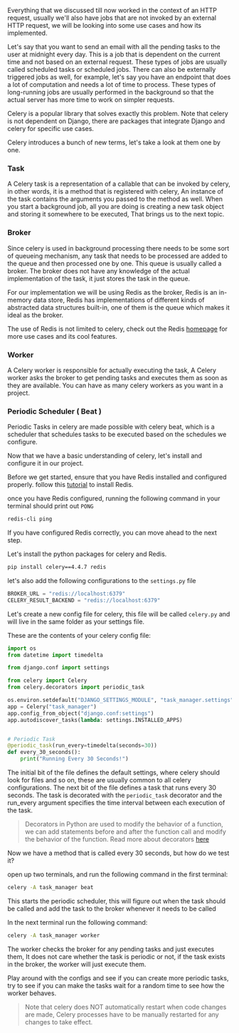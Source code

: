 Everything that we discussed till now worked in the context of an HTTP request, usually we'll also have jobs that are not invoked by an external HTTP request, we will be looking into some use cases and how its implemented.

Let's say that you want to send an email with all the pending tasks to the user at midnight every day. This is a job that is dependent on the current time and not based on an external request. These types of jobs are usually called scheduled tasks or scheduled jobs. There can also be externally triggered jobs as well, for example, let's say you have an endpoint that does a lot of computation and needs a lot of time to process. These types of long-running jobs are usually performed in the background so that the actual server has more time to work on simpler requests.

Celery is a popular library that solves exactly this problem. Note that celery is not dependent on Django, there are packages that integrate Django and celery for specific use cases.

Celery introduces a bunch of new terms, let's take a look at them one by one.

### Task

A Celery task is a representation of a callable that can be invoked by celery, in other words, it is a method that is registered with celery, An instance of the task contains the arguments you passed to the method as well. When you start a background job, all you are doing is creating a new task object and storing it somewhere to be executed, That brings us to the next topic.

### Broker

Since celery is used in background processing there needs to be some sort of queueing mechanism, any task that needs to be processed are added to the queue and then processed one by one. This queue is usually called a broker. The broker does not have any knowledge of the actual implementation of the task, it just stores the task in the queue.

For our implementation we will be using Redis as the broker, Redis is an in-memory data store, Redis has implementations of different kinds of abstracted data structures built-in, one of them is the queue which makes it ideal as the broker.

The use of Redis is not limited to celery, check out the Redis [homepage](https://redis.com) for more use cases and its cool features.

### Worker

A Celery worker is responsible for actually executing the task, A Celery worker asks the broker to get pending tasks and executes them as soon as they are available. You can have as many celery workers as you want in a project.

### Periodic Scheduler ( Beat )

Periodic Tasks in celery are made possible with celery beat, which is a scheduler that schedules tasks to be executed based on the schedules we configure.


Now that we have a basic understanding of celery, let's install and configure it in our project.

Before we get started, ensure that you have Redis installed and configured properly. follow this [tutorial](https://flaviocopes.com/redis-installation/) to install Redis.

once you have Redis configured, running the following command in your terminal should print out `PONG`

```bash
redis-cli ping
```

If you have configured Redis correctly, you can move ahead to the next step.

Let's install the python packages for celery and Redis.

```bash
pip install celery==4.4.7 redis
```

let's also add the following configurations to the `settings.py` file

```python
BROKER_URL = "redis://localhost:6379"
CELERY_RESULT_BACKEND = "redis://localhost:6379"
```

Let's create a new config file for celery, this file will be called `celery.py` and will live in the same folder as your settings file.

These are the contents of your celery config file:

```python
import os
from datetime import timedelta

from django.conf import settings

from celery import Celery
from celery.decorators import periodic_task

os.environ.setdefault("DJANGO_SETTINGS_MODULE", "task_manager.settings")
app = Celery("task_manager")
app.config_from_object("django.conf:settings")
app.autodiscover_tasks(lambda: settings.INSTALLED_APPS)


# Periodic Task
@periodic_task(run_every=timedelta(seconds=30))
def every_30_seconds():
    print("Running Every 30 Seconds!")

```

The initial bit of the file defines the default settings, where celery should look for files and so on, these are usually common to all celery configurations. The next bit of the file defines a task that runs every 30 seconds. The task is decorated with the `periodic_task` decorator and the run_every argument specifies the time interval between each execution of the task.

> Decorators in Python are used to modify the behavior of a function, we can add statements before and after the function call and modify the behavior of the function. Read more about decorators [here](https://www.programiz.com/python-programming/decorator)

Now we have a method that is called every 30 seconds, but how do we test it?

open up two terminals, and run the following command in the first terminal:

```bash
celery -A task_manager beat
```

This starts the periodic scheduler, this will figure out when the task should be called and add the task to the broker whenever it needs to be called

In the next terminal run the following command:

```bash
celery -A task_manager worker
```

The worker checks the broker for any pending tasks and just executes them, It does not care whether the task is periodic or not, if the task exists in the broker, the worker will just execute them.

Play around with the configs and see if you can create more periodic tasks, try to see if you can make the tasks wait for a random time to see how the worker behaves.

> Note that celery does NOT automatically restart when code changes are made, Celery processes have to be manually restarted for any changes to take effect.